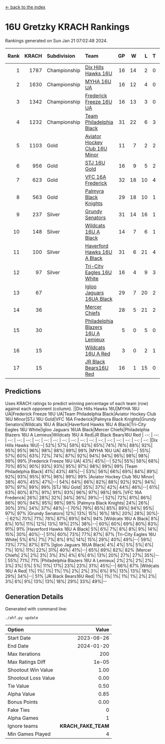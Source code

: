 [<- back to the index](readme.md)
# 16U Gretzky KRACH Rankings
Rankings generated on Sun Jan 21 07:02:48 2024.

Rank|KRACH|Subdivision|Team|GP|W|L|T|OTW|OTL|SoS|Exp Wins|Win Diff
---:|---:|:---|:---|---:|---:|---:|---:|---:|---:|---:|---:|---:
1|1787|Championship|[Dix Hills Hawks 16U](https://gamesheetstats.com/seasons/3659/teams/140688/schedule)|16|14|2|0|1|0|342|14.8|-0.0
2|1630|Championship|[MYHA 16U UA](https://gamesheetstats.com/seasons/3659/teams/140695/schedule)|16|12|4|0|2|1|632|12.8|-0.0
3|1342|Championship|[Frederick Freeze 16U UA](https://gamesheetstats.com/seasons/3659/teams/140689/schedule)|16|13|3|0|0|0|366|13.9|0.0
4|1232|Championship|[Team Philadelphia Black](https://gamesheetstats.com/seasons/3659/teams/140698/schedule)|31|22|6|3|1|1|530|24.3|-0.0
5|1103|Gold|[Aviator Hockey Club 16U Minor](https://gamesheetstats.com/seasons/3659/teams/140687/schedule)|11|7|2|2|2|1|568|8.9|0.0
6|956|Gold|[STJ 16U Gold](https://gamesheetstats.com/seasons/3659/teams/140697/schedule)|16|9|5|2|1|0|691|10.8|-0.0
7|623|Gold|[VFC 16A Frederick](https://gamesheetstats.com/seasons/3659/teams/140700/schedule)|32|18|10|4|0|2|631|20.8|-0.0
8|563|Gold|[Palmyra Black Knights](https://gamesheetstats.com/seasons/3659/teams/140696/schedule)|29|18|10|1|2|0|544|19.4|0.0
9|237|Silver|[Grundy Senators](https://gamesheetstats.com/seasons/3659/teams/140690/schedule)|31|14|16|1|0|0|594|15.4|0.0
10|148|Silver|[Wildcats 16U A Black](https://gamesheetstats.com/seasons/3659/teams/140725/schedule)|14|7|6|1|0|0|380|8.4|0.0
11|100|Silver|[Haverford Hawks 16U A Black](https://gamesheetstats.com/seasons/3659/teams/140691/schedule)|31|6|21|4|0|1|711|8.9|0.0
12|97|Silver|[Tri-City Eagles 16U White](https://gamesheetstats.com/seasons/3659/teams/140699/schedule)|16|4|9|3|0|1|365|6.4|0.0
13|67||[Igloo Jaguars 16UA Black](https://gamesheetstats.com/seasons/3659/teams/140692/schedule)|29|7|20|2|0|3|640|8.9|0.0
14|36||[Mercer Chiefs](https://gamesheetstats.com/seasons/3659/teams/140694/schedule)|28|5|21|2|1|0|613|6.9|0.0
15|30||[Philadelphia Blazers 16U A Lemieux](https://gamesheetstats.com/seasons/3659/teams/140717/schedule)|5|0|5|0|0|0|604|0.9|0.0
16|15||[Wildcats 16U A Red](https://gamesheetstats.com/seasons/3659/teams/140726/schedule)|3|0|2|1|0|0|32|1.4|0.0
17|15||[JR Black Bears16U Red](https://gamesheetstats.com/seasons/3659/teams/140693/schedule)|16|1|15|0|0|0|353|1.9|0.0

## Predictions
Uses KRACH ratings to predict winning percentage of each team (row) against each opponent (column).
||Dix Hills Hawks 16U|MYHA 16U UA|Frederick Freeze 16U UA|Team Philadelphia Black|Aviator Hockey Club 16U Minor|STJ 16U Gold|VFC 16A Frederick|Palmyra Black Knights|Grundy Senators|Wildcats 16U A Black|Haverford Hawks 16U A Black|Tri-City Eagles 16U White|Igloo Jaguars 16UA Black|Mercer Chiefs|Philadelphia Blazers 16U A Lemieux|Wildcats 16U A Red|JR Black Bears16U Red
| --: | --: | --: | --: | --: | --: | --: | --: | --: | --: | --: | --: | --: | --: | --: | --: | --: | --: 
|Dix Hills Hawks 16U|--| 52%| 57%| 59%| 62%| 65%| 74%| 76%| 88%| 92%| 95%| 95%| 96%| 98%| 98%| 99%| 99%
|MYHA 16U UA| 48%|--| 55%| 57%| 60%| 63%| 72%| 74%| 87%| 92%| 94%| 94%| 96%| 98%| 98%| 99%| 99%
|Frederick Freeze 16U UA| 43%| 45%|--| 52%| 55%| 58%| 68%| 70%| 85%| 90%| 93%| 93%| 95%| 97%| 98%| 99%| 99%
|Team Philadelphia Black| 41%| 43%| 48%|--| 53%| 56%| 66%| 69%| 84%| 89%| 92%| 93%| 95%| 97%| 98%| 99%| 99%
|Aviator Hockey Club 16U Minor| 38%| 40%| 45%| 47%|--| 54%| 64%| 66%| 82%| 88%| 92%| 92%| 94%| 97%| 97%| 99%| 99%
|STJ 16U Gold| 35%| 37%| 42%| 44%| 46%|--| 61%| 63%| 80%| 87%| 91%| 91%| 93%| 96%| 97%| 98%| 98%
|VFC 16A Frederick| 26%| 28%| 32%| 34%| 36%| 39%|--| 52%| 72%| 81%| 86%| 86%| 90%| 94%| 95%| 98%| 98%
|Palmyra Black Knights| 24%| 26%| 30%| 31%| 34%| 37%| 48%|--| 70%| 79%| 85%| 85%| 89%| 94%| 95%| 97%| 97%
|Grundy Senators| 12%| 13%| 15%| 16%| 18%| 20%| 28%| 30%|--| 62%| 70%| 71%| 78%| 87%| 89%| 94%| 94%
|Wildcats 16U A Black|  8%|  8%| 10%| 11%| 12%| 13%| 19%| 21%| 38%|--| 60%| 60%| 69%| 80%| 83%| 91%| 91%
|Haverford Hawks 16U A Black|  5%|  6%|  7%|  8%|  8%|  9%| 14%| 15%| 30%| 40%|--| 51%| 60%| 73%| 77%| 87%| 87%
|Tri-City Eagles 16U White|  5%|  6%|  7%|  7%|  8%|  9%| 14%| 15%| 29%| 40%| 49%|--| 59%| 73%| 77%| 87%| 87%
|Igloo Jaguars 16UA Black|  4%|  4%|  5%|  5%|  6%|  7%| 10%| 11%| 22%| 31%| 40%| 41%|--| 65%| 69%| 82%| 82%
|Mercer Chiefs|  2%|  2%|  3%|  3%|  3%|  4%|  6%|  6%| 13%| 20%| 27%| 27%| 35%|--| 55%| 71%| 71%
|Philadelphia Blazers 16U A Lemieux|  2%|  2%|  2%|  2%|  3%|  3%|  5%|  5%| 11%| 17%| 23%| 23%| 31%| 45%|--| 66%| 67%
|Wildcats 16U A Red|  1%|  1%|  1%|  1%|  1%|  2%|  2%|  3%|  6%|  9%| 13%| 13%| 18%| 29%| 34%|--| 51%
|JR Black Bears16U Red|  1%|  1%|  1%|  1%|  1%|  2%|  2%|  3%|  6%|  9%| 13%| 13%| 18%| 29%| 33%| 49%|--

## Generation Details

Generated with command line:
```
./ahf.py update
```

| Option | Value |
| :----- | ----: |
| Start Date | 2023-08-26 |
| End Date | 2024-01-20 |
| Max Iterations | 200 |
| Max Ratings Diff | 1e-05 |
| Shootout Win Value | 1.00 |
| Shootout Loss Value | 0.00 |
| Tie Value | 0.50 |
| Alpha Value | 0.85 |
| Bonus Points | 0.00 |
| Fake Ties | 0 |
| Alpha Games | 1 |
| Ignore teams | __KRACH_FAKE_TEAM__ |
| Min Games Played | 4 |

